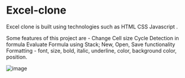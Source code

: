 # Excel-clone

Excel clone is built using technologies such as HTML CSS Javascript .

Some features of this project are -
Change Cell size
Cycle Detection in formula
Evaluate Formula using Stack;
New, Open, Save functionality
Formatting - font, size, bold, italic, underline, color, background color, position.

![image](https://user-images.githubusercontent.com/56171115/127444537-eb707b21-10c4-44cd-9351-07be49e0599e.png)
